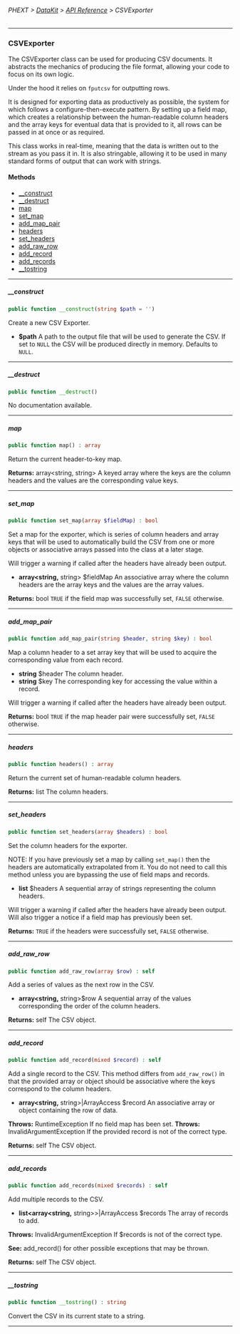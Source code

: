 ###### PHEXT > [DataKit](../README.md) > [API Reference](index.md) > CSVExporter
------
### CSVExporter
The CSVExporter class can be used for producing CSV documents. It abstracts the mechanics of producing the file format, allowing your code to focus on its own logic.

Under the hood it relies on `fputcsv` for outputting rows.

It is designed for exporting data as productively as possible, the system for which follows a configure-then-execute pattern. By setting up a field map, which creates a relationship between the human-readable column headers and the array keys for eventual data that is provided to it, all rows can be passed in at once or as required.

This class works in real-time, meaning that the data is written out to the stream as you pass it in. It is also stringable, allowing it to be used in many standard forms of output that can work with strings.
#### Methods
- [__construct](#__construct)
- [__destruct](#__destruct)
- [map](#map)
- [set_map](#set_map)
- [add_map_pair](#add_map_pair)
- [headers](#headers)
- [set_headers](#set_headers)
- [add_raw_row](#add_raw_row)
- [add_record](#add_record)
- [add_records](#add_records)
- [__tostring](#__tostring)

------
##### __construct
```php
public function __construct(string $path = '') 
```
Create a new CSV Exporter.

- **$path** A path to the output file that will be used to generate the CSV. If set to ``NULL`` the CSV will be produced directly in memory. Defaults to ``NULL``.


------
##### __destruct
```php
public function __destruct() 
```
No documentation available.


------
##### map
```php
public function map() : array
```
Return the current header-to-key map.

**Returns:**  array<string, string> A keyed array where the keys are the column headers and the values are the corresponding value keys.


------
##### set_map
```php
public function set_map(array $fieldMap) : bool
```
Set a map for the exporter, which is series of column headers and array keys that will be used to automatically build the CSV from one or more objects or associative arrays passed into the class at a later stage.

Will trigger a warning if called after the headers have already been output.

- **array<string,** string> $fieldMap An associative array where the column headers are the array keys and
the values are the array values.

**Returns:**  bool `TRUE` if the field map was successfully set, `FALSE` otherwise.


------
##### add_map_pair
```php
public function add_map_pair(string $header, string $key) : bool
```
Map a column header to a set array key that will be used to acquire the corresponding value from each record.

- **string** $header The column header.
- **string** $key The corresponding key for accessing the value within a record.

Will trigger a warning if called after the headers have already been output.

**Returns:**  bool `TRUE` if the map header pair were successfully set, `FALSE` otherwise.


------
##### headers
```php
public function headers() : array
```
Return the current set of human-readable column headers.

**Returns:**  list<string> The column headers.


------
##### set_headers
```php
public function set_headers(array $headers) : bool
```
Set the column headers for the exporter.

NOTE: If you have previously set a map by calling `set_map()` then the headers are automatically extrapolated from it. You do not need to call this method unless you are bypassing the use of field maps and records.

- **list<string>** $headers A sequential array of strings representing the column headers.

Will trigger a warning if called after the headers have already been output. Will also trigger a notice if a field map has previously been set.

**Returns:**  `TRUE` if the headers were successfully set, `FALSE` otherwise.


------
##### add_raw_row
```php
public function add_raw_row(array $row) : self
```
Add a series of values as the next row in the CSV.

- **array<string,** string>$row A sequential array of the values corresponding the order of the column headers.

**Returns:**  self The CSV object.


------
##### add_record
```php
public function add_record(mixed $record) : self
```
Add a single record to the CSV. This method differs from `add_raw_row()` in that the provided array or object should be associative where the keys correspond to the column headers.

- **array<string,** string>|ArrayAccess $record An associative array or object containing the row of data.


**Throws:**  RuntimeException If no field map has been set. 
**Throws:**  InvalidArgumentException If the provided record is not of the correct type.

**Returns:**  self The CSV object.


------
##### add_records
```php
public function add_records(mixed $records) : self
```
Add multiple records to the CSV.

- **list<array<string,** string>>|ArrayAccess $records The array of records to add.


**Throws:**  InvalidArgumentException If $records is not of the correct type.


**See:**  add_record() for other possible exceptions that may be thrown.

**Returns:**  self The CSV object.


------
##### __tostring
```php
public function __tostring() : string
```
Convert the CSV in its current state to a string.


------
